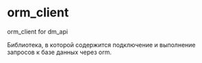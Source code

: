 # orm_client
orm_client for dm_api

Библиотека, в которой содержится подключение и выполнение запросов к базе данных через orm.
